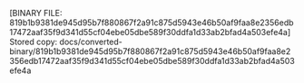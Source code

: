 [BINARY FILE: 819b1b9381de945d95b7f880867f2a91c875d5943e46b50af9faa8e2356edb17472aaf35f9d341d55cf04ebe05dbe589f30ddfa1d33ab2bfad4a503efe4a]
Stored copy: docs/converted-binary/819b1b9381de945d95b7f880867f2a91c875d5943e46b50af9faa8e2356edb17472aaf35f9d341d55cf04ebe05dbe589f30ddfa1d33ab2bfad4a503efe4a
